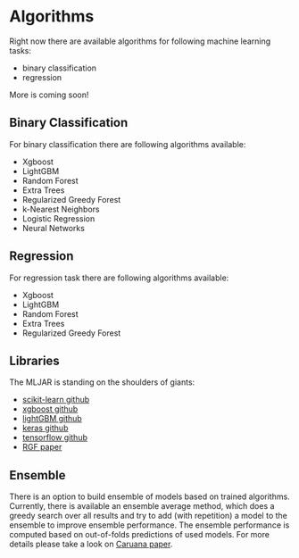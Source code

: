# Algorithms

Right now there are available algorithms for following machine learning tasks:

 - binary classification
 - regression

More is coming soon!

## Binary Classification

For binary classification there are following algorithms available:

 - Xgboost
 - LightGBM
 - Random Forest
 - Extra Trees
 - Regularized Greedy Forest
 - k-Nearest Neighbors
 - Logistic Regression
 - Neural Networks

## Regression

For regression task there are following algorithms available:

 - Xgboost
 - LightGBM
 - Random Forest
 - Extra Trees
 - Regularized Greedy Forest

## Libraries

The MLJAR is standing on the shoulders of giants:

 - [scikit-learn github][2]
 - [xgboost github][3]
 - [lightGBM github][4]
 - [keras github][5]
 - [tensorflow github][6]
 - [RGF paper][7]

## Ensemble

There is an option to build ensemble of models based on trained algorithms.
Currently, there is available an ensemble average method, which does a greedy search
over all results and try to add (with repetition) a model to the ensemble to improve
ensemble performance. The ensemble performance is computed based on out-of-folds predictions
of used models. For more details please take a look on [Caruana paper][1].


[1]: http://www.cs.cornell.edu/~alexn/papers/shotgun.icml04.revised.rev2.pdf
[2]: https://github.com/scikit-learn/scikit-learn
[3]: https://github.com/dmlc/xgboost
[4]: https://github.com/Microsoft/LightGBM
[5]: https://github.com/fchollet/keras
[6]: https://github.com/tensorflow/tensorflow
[7]: https://arxiv.org/abs/1109.0887

